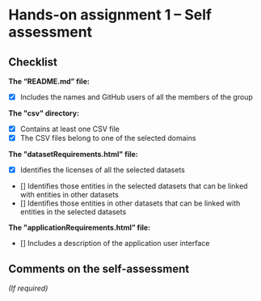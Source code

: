 # Hands-on assignment 1 – Self assessment

## Checklist

**The “README.md” file:**

- [x] Includes the names and GitHub users of all the members of the group

**The "csv" directory:**

- [x] Contains at least one CSV file 
- [x] The CSV files belong to one of the selected domains

**The "datasetRequirements.html" file:**

- [x] Identifies the licenses of all the selected datasets
- [] Identifies those entities in the selected datasets that can be linked with entities in other datasets
- [] Identifies those entities in other datasets that can be linked with entities in the selected datasets 

**The "applicationRequirements.html” file:**

- [] Includes a description of the application user interface

## Comments on the self-assessment
_(If required)_
